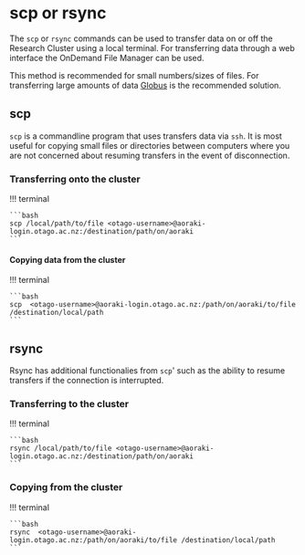 # scp or rsync

The `scp` or `rsync` commands can be used to transfer data on or off the Research Cluster using a local terminal. For transferring data through a web interface the OnDemand File Manager can be used.

This method is recommended for small numbers/sizes of files. For transferring large amounts of data [Globus](../globus) is the recommended solution.


## scp

`scp` is a commandline program that uses transfers data via `ssh`. It is most useful for copying small files or directories between computers where you are not concerned about resuming transfers in the event of disconnection.

### Transferring onto the cluster

!!! terminal

    ```bash
    scp /local/path/to/file <otago-username>@aoraki-login.otago.ac.nz:/destination/path/on/aoraki
    ```

#### Copying data from the cluster

!!! terminal

    ```bash
    scp  <otago-username>@aoraki-login.otago.ac.nz:/path/on/aoraki/to/file /destination/local/path
    ```


## rsync

Rsync has additional functionalies from `scp`' such as the ability to resume transfers if the connection is interrupted.

### Transferring to the cluster

!!! terminal

    ```bash
    rsync /local/path/to/file <otago-username>@aoraki-login.otago.ac.nz:/destination/path/on/aoraki
    ```

### Copying from the cluster

!!! terminal

    ```bash
    rsync  <otago-username>@aoraki-login.otago.ac.nz:/path/on/aoraki/to/file /destination/local/path
    ```